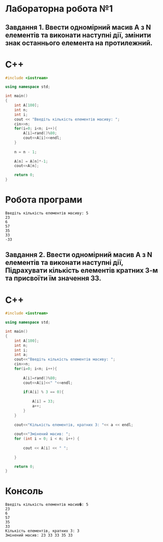 # Лабораторна робота №1
## Завдання 1. Ввести одномірний масив А з N елементів та виконати наступні дії, змінити знак останнього елемента на протилежний.
# C++
```c++
#include <iostream>

using namespace std;

int main()
{
    int A[100];
    int n;
    int i;
    cout << "Введіть кількість елементів масиву: ";
    cin>>n;
    for(i=0; i<n; i++){
        A[i]=rand()%80;
        cout<<A[i]<<endl;
    }
    
    n = n - 1;
    
    A[n] = A[n]*-1;
    cout<<A[n];

    return 0;
}
```
# Робота програми
```console
Введіть кількість елементів масиву: 5
23
6
57
35
33
-33
```
## Завдання 2. Ввести одномірний масив А з N елементів та виконати наступні дії, Підрахувати кількість елементів кратних 3-м та присвоїти їм значення 33.
# C++
```c++
#include <iostream>

using namespace std;

int main()
{
    int A[100];
    int n;
    int i;
    int a;
    cout<<"Введіть кількість елементів масиву: ";
    cin>>n;
    for(i=0; i<n; i++){
        
        A[i]=rand()%80;
        cout<<A[i]<<" "<<endl;
        
        if(A[i] % 3 == 0){
            
            A[i] = 33;
            a++;
        }
    }
    
    cout<<"Кількість елементів, кратних 3: "<< a << endl;
    
    cout<<"Змінений масив: ";
    for (int i = 0; i < n; i++) {
        
        cout << A[i] << " ";
        
    }

    return 0;
}
```
# Консоль
```console
Введіть кількість елементів масив�: 5
23 
6 
57 
35 
33 
Кількість елементів, кратних 3: 3
Змінений масив: 23 33 33 35 33 
```
